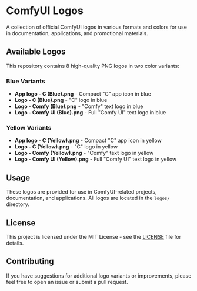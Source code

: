 # ComfyUI Logos

A collection of official ComfyUI logos in various formats and colors for use in documentation, applications, and promotional materials.

## Available Logos

This repository contains 8 high-quality PNG logos in two color variants:

### Blue Variants
- **App logo - C (Blue).png** - Compact "C" app icon in blue
- **Logo - C (Blue).png** - "C" logo in blue  
- **Logo - Comfy (Blue).png** - "Comfy" text logo in blue
- **Logo - Comfy UI (Blue).png** - Full "Comfy UI" text logo in blue

### Yellow Variants  
- **App logo - C (Yellow).png** - Compact "C" app icon in yellow
- **Logo - C (Yellow).png** - "C" logo in yellow
- **Logo - Comfy (Yellow).png** - "Comfy" text logo in yellow
- **Logo - Comfy UI (Yellow).png** - Full "Comfy UI" text logo in yellow

## Usage

These logos are provided for use in ComfyUI-related projects, documentation, and applications. All logos are located in the `logos/` directory.

## License

This project is licensed under the MIT License - see the [LICENSE](LICENSE) file for details.

## Contributing

If you have suggestions for additional logo variants or improvements, please feel free to open an issue or submit a pull request.